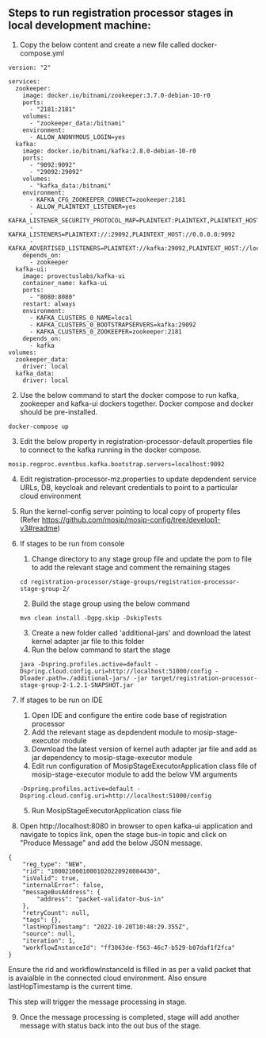 ## Steps to run registration processor stages in local development machine:

1. Copy the below content and create a new file called docker-compose.yml 
```
version: "2"

services:
  zookeeper:
    image: docker.io/bitnami/zookeeper:3.7.0-debian-10-r0
    ports:
      - "2181:2181"
    volumes:
      - "zookeeper_data:/bitnami"
    environment:
      - ALLOW_ANONYMOUS_LOGIN=yes
  kafka:
    image: docker.io/bitnami/kafka:2.8.0-debian-10-r0
    ports:
      - "9092:9092"
      - "29092:29092"
    volumes:
      - "kafka_data:/bitnami"
    environment:
      - KAFKA_CFG_ZOOKEEPER_CONNECT=zookeeper:2181
      - ALLOW_PLAINTEXT_LISTENER=yes
      - KAFKA_LISTENER_SECURITY_PROTOCOL_MAP=PLAINTEXT:PLAINTEXT,PLAINTEXT_HOST:PLAINTEXT
      - KAFKA_LISTENERS=PLAINTEXT://:29092,PLAINTEXT_HOST://0.0.0.0:9092
      - KAFKA_ADVERTISED_LISTENERS=PLAINTEXT://kafka:29092,PLAINTEXT_HOST://localhost:9092
    depends_on:
      - zookeeper
  kafka-ui:
    image: provectuslabs/kafka-ui
    container_name: kafka-ui
    ports:
      - "8080:8080"
    restart: always
    environment:
      - KAFKA_CLUSTERS_0_NAME=local
      - KAFKA_CLUSTERS_0_BOOTSTRAPSERVERS=kafka:29092
      - KAFKA_CLUSTERS_0_ZOOKEEPER=zookeeper:2181
    depends_on:
      - kafka
volumes:
  zookeeper_data:
    driver: local
  kafka_data:
    driver: local

```
2. Use the below command to start the docker compose to run kafka, zookeeper and kafka-ui dockers together. Docker compose and docker should be pre-installed.
```
docker-compose up
```
3. Edit the below property in registration-processor-default.properties file to connect to the kafka running in the docker compose.
```
mosip.regproc.eventbus.kafka.bootstrap.servers=localhost:9092
```
4. Edit registration-processor-mz.properties to update depdendent service URLs, DB, keycloak and relevant credentials to point to a particular cloud environment 
5. Run the kernel-config server pointing to local copy of property files (Refer https://github.com/mosip/mosip-config/tree/develop1-v3#readme)
6. If stages to be run from console
    1. Change directory to any stage group file and update the pom to file to add the relevant stage and comment the remaining stages
    ```
    cd registration-processor/stage-groups/registration-processor-stage-group-2/
    ```
    2. Build the stage group using the below command
    ```
    mvn clean install -Dgpg.skip -DskipTests
    ```
    3. Create a new folder called 'additional-jars' and download the latest kernel adapter jar file to this folder
    4. Run the below command to start the stage
    ```
    java -Dspring.profiles.active=default -Dspring.cloud.config.uri=http://localhost:51000/config -Dloader.path=./additional-jars/ -jar target/registration-processor-stage-group-2-1.2.1-SNAPSHOT.jar
    ```
7. If stages to be run on IDE
    1. Open IDE and configure the entire code base of registration processor
    2. Add the relevant stage as depdendent module to mosip-stage-executor module
    3. Download the latest version of kernel auth adapter jar file and add as jar dependency to mosip-stage-executor module
    4. Edit run configuration of MosipStageExecutorApplication class file of mosip-stage-executor module to add the below VM arguments
    ```
    -Dspring.profiles.active=default -Dspring.cloud.config.uri=http://localhost:51000/config
    ```
    5. Run MosipStageExecutorApplication class file

8. Open http://localhost:8080 in browser to open kafka-ui application and navigate to topics link, open the stage bus-in topic and click on "Produce Message" and add the below JSON message.
```
{
	"reg_type": "NEW",
	"rid": "10002100010001020220928084430",
	"isValid": true,
	"internalError": false,
	"messageBusAddress": {
		"address": "packet-validator-bus-in"
	},
	"retryCount": null,
	"tags": {},
	"lastHopTimestamp": "2022-10-20T10:48:29.355Z",
	"source": null,
	"iteration": 1,
	"workflowInstanceId": "ff3063de-f563-46c7-b529-b07daf1f2fca"
}
```
Ensure the rid and workflowInstanceId is filled in as per a valid packet that is avaialble in the connected cloud environment. Also ensure lastHopTimestamp is the current time.

This step will trigger the message processing in stage.

9. Once the message processing is completed, stage will add another message with status back into the out bus of the stage.
